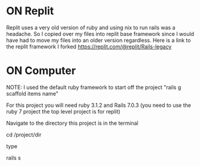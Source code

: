 # ON Replit
Replit uses a very old version of ruby and using nix to run rails was a headache. So I copied over my files into replit base framework since I would have had to move my files into an older version regardless. Here is a link to the replit framework I forked https://replit.com/@replit/Rails-legacy

# ON Computer

NOTE: I used the default ruby framework to start off the project "rails g scaffold items name"


For this project you will need ruby 3.1.2 and Rails 7.0.3 (you need to use the ruby 7 project the top level project is for replit) 


Navigate to the directory this project is in the terminal


cd /project/dir


type


rails s


